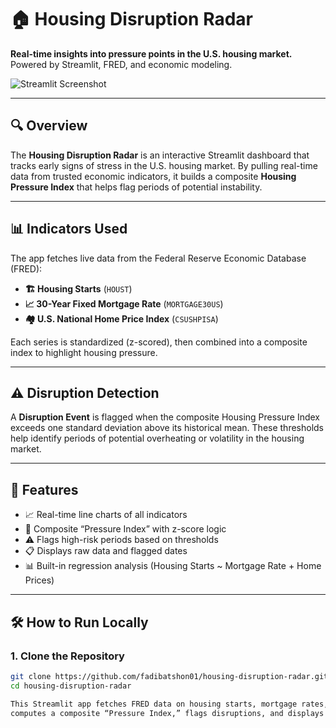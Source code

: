 # 🏠 Housing Disruption Radar

**Real-time insights into pressure points in the U.S. housing market.**  
Powered by Streamlit, FRED, and economic modeling.

![Streamlit Screenshot](https://user-images.githubusercontent.com/your-screenshot.png) <!-- Optional if you add one -->

---

## 🔍 Overview

The **Housing Disruption Radar** is an interactive Streamlit dashboard that tracks early signs of stress in the U.S. housing market. By pulling real-time data from trusted economic indicators, it builds a composite **Housing Pressure Index** that helps flag periods of potential instability.

---

## 📊 Indicators Used

The app fetches live data from the Federal Reserve Economic Database (FRED):

- **🏗 Housing Starts** (`HOUST`)  
- **📈 30-Year Fixed Mortgage Rate** (`MORTGAGE30US`)  
- **🏘 U.S. National Home Price Index** (`CSUSHPISA`)

Each series is standardized (z-scored), then combined into a composite index to highlight housing pressure.

---

## ⚠️ Disruption Detection

A **Disruption Event** is flagged when the composite Housing Pressure Index exceeds one standard deviation above its historical mean. These thresholds help identify periods of potential overheating or volatility in the housing market.

---

## 🚀 Features

- 📈 Real-time line charts of all indicators  
- 🧮 Composite “Pressure Index” with z-score logic  
- ⚠️ Flags high-risk periods based on thresholds  
- 📋 Displays raw data and flagged dates  
- 📊 Built-in regression analysis (Housing Starts ~ Mortgage Rate + Home Prices)

---

## 🛠 How to Run Locally

### 1. Clone the Repository

```bash
git clone https://github.com/fadibatshon01/housing-disruption-radar.git
cd housing-disruption-radar

This Streamlit app fetches FRED data on housing starts, mortgage rates, and home prices,
computes a composite “Pressure Index,” flags disruptions, and displays an interactive dashboard.
